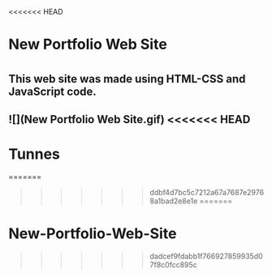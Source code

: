 <<<<<<< HEAD
<h1>New Portfolio Web Site<h1>

<h2>This web site was made using HTML-CSS and JavaScript code.<h2>

![](New Portfolio Web Site.gif)
<<<<<<< HEAD
# Tunnes
=======
>>>>>>> ddbf4d7bc5c7212a67a7687e29768a1bad2e8e1e
=======
# New-Portfolio-Web-Site
>>>>>>> dadcef9fdabb1f766927859935d07f8c0fcc895c
